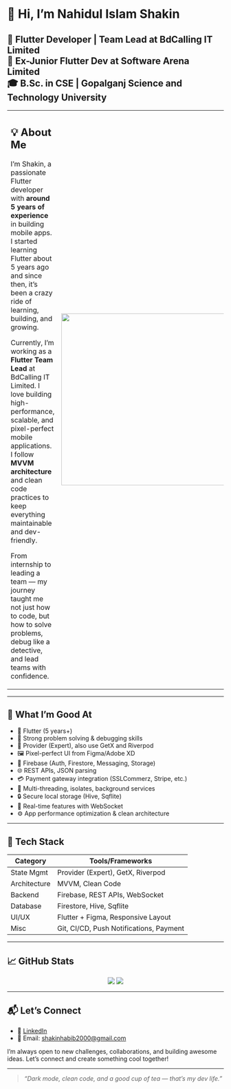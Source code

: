# 👋 Hi, I’m Nahidul Islam Shakin

🚀 Flutter Developer | Team Lead at BdCalling IT Limited      
💼 Ex-Junior Flutter Dev at Software Arena Limited           
🎓 B.Sc. in CSE | Gopalganj Science and Technology University  
---

<table>
<tr>
<td>

## 💡 About Me

I’m Shakin, a passionate Flutter developer with **around 5 years of experience** in building mobile apps. I started learning Flutter about 5 years ago and since then, it’s been a crazy ride of learning, building, and growing. 

Currently, I’m working as a **Flutter Team Lead** at BdCalling IT Limited. I love building high-performance, scalable, and pixel-perfect mobile applications. I follow **MVVM architecture** and clean code practices to keep everything maintainable and dev-friendly.

From internship to leading a team — my journey taught me not just how to code, but how to solve problems, debug like a detective, and lead teams with confidence.

</td>
<td>
<img src = "https://github-readme-streak-stats.herokuapp.com?user=nahidulislamshakin&theme=dark&hide_border=true" width = 400>
</td>
</tr>
</table>

---

## 💪 What I’m Good At

- 📱 Flutter (5 years+)
- 🧠 Strong problem solving & debugging skills
- 🧰 Provider (Expert), also use GetX and Riverpod
- 🖼️ Pixel-perfect UI from Figma/Adobe XD
- 🔌 Firebase (Auth, Firestore, Messaging, Storage)
- 🌐 REST APIs, JSON parsing
- 💳 Payment gateway integration (SSLCommerz, Stripe, etc.)
- 🧵 Multi-threading, isolates, background services
- 🔒 Secure local storage (Hive, Sqflite)
- 🔄 Real-time features with WebSocket
- ⚙️ App performance optimization & clean architecture

---

## 🧠 Tech Stack

| Category     | Tools/Frameworks                           |
|--------------|--------------------------------------------|
| State Mgmt   | Provider (Expert), GetX, Riverpod          |
| Architecture | MVVM, Clean Code                           |
| Backend      | Firebase, REST APIs, WebSocket             |
| Database     | Firestore, Hive, Sqflite                   |
| UI/UX        | Flutter + Figma, Responsive Layout         |
| Misc         | Git, CI/CD, Push Notifications, Payment    |

---

## 📈 GitHub Stats

<p align="center">
  <img src="https://github-readme-stats.vercel.app/api?username=nahidulislamshakin&show_icons=true&theme=tokyonight" />
  <img src="https://github-readme-stats.vercel.app/api/top-langs/?username=nahidulislamshakin&layout=compact&theme=tokyonight" />
</p>

---

## 📬 Let’s Connect

- 🔗 [LinkedIn](https://www.linkedin.com/in/nahidul-islam-shakin/?originalSubdomain=bd)
- 📧 Email: shakinhabib2000@gmail.com

I’m always open to new challenges, collaborations, and building awesome ideas. Let’s connect and create something cool together!

---

> *“Dark mode, clean code, and a good cup of tea — that’s my dev life.”*
